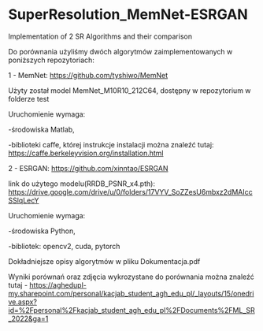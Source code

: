 # SuperResolution_MemNet-ESRGAN
Implementation of 2 SR Algorithms and their comparison

Do porównania użyliśmy dwóch algorytmów zaimplementowanych w poniższych repozytoriach:

1 - MemNet: https://github.com/tyshiwo/MemNet


Użyty został model MemNet_M10R10_212C64, dostępny w repozytorium w folderze test

Uruchomienie wymaga:
 
 -środowiska Matlab,
 
 -biblioteki caffe, której instrukcje instalacji można znaleźć tutaj: https://caffe.berkeleyvision.org/installation.html
  
2 - ESRGAN: https://github.com/xinntao/ESRGAN

link do użytego modelu(RRDB_PSNR_x4.pth): https://drive.google.com/drive/u/0/folders/17VYV_SoZZesU6mbxz2dMAIccSSlqLecY

Uruchomienie wymaga:
 
 -środowiska Python,
 
 -bibliotek: opencv2, cuda, pytorch

Dokładniejsze opisy algorytmów w pliku Dokumentacja.pdf


Wyniki porównań oraz zdjęcia wykrozystane do porównania można znaleźć tutaj - https://aghedupl-my.sharepoint.com/personal/kacjab_student_agh_edu_pl/_layouts/15/onedrive.aspx?id=%2Fpersonal%2Fkacjab_student_agh_edu_pl%2FDocuments%2FML_SR_2022&ga=1
